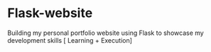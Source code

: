 # Flask-website
Building my personal portfolio website using Flask to showcase my development skills [ Learning + Execution]
